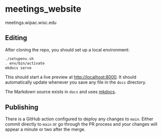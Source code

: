 # meetings_website
meetings.wipac.wisc.edu

## Editing

After cloning the repo, you should set up a local environment:

```bash
./setupenv.sh
. env/bin/activate
mkdocs serve
```

This should start a live preview at [http://localhost:8000](http://localhost:8000).
It should automatically update whenever you save any file in the `docs`
directory.

The Markdown source exists in `docs` and uses [mkdocs](https://www.mkdocs.org/).

## Publishing

There is a GitHub action configured to deploy any changes to `main`.
Either commit directly to `main` or go through the PR process and your
changes will appear a minute or two after the merge.
